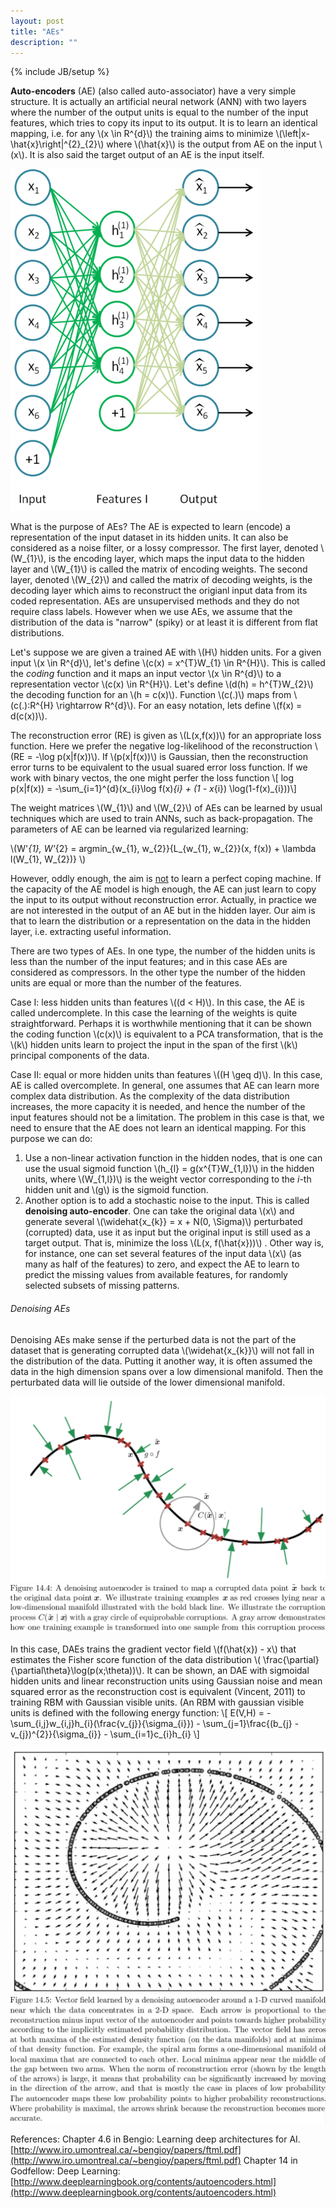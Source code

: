 ```yaml
---
layout: post
title: "AEs"
description: ""
---
```

{% include JB/setup %}

**Auto-encoders** (AE) (also called auto-associator) have a very simple structure. It is actually an artificial neural network (ANN) with two layers where the number of the output units is equal to the number of the input features, which tries to copy its input to its output. It is to learn an identical mapping, i.e. for any \\(x \in R^{d}\\) the training aims to minimize \\(\left\|x-\hat{x}\right\|^{2}_{2}\\) where \\(\hat{x}\\) is the output from AE on the input \\(x\\). It is also said the target output of an AE is the input itself. 

![ae1](./images/ae1.png)

What is the purpose of AEs? The AE is expected to learn (encode) a representation of the input dataset in its hidden units. It can also be considered as a noise filter, or a lossy compressor. The first layer, denoted \\(W_{1}\\), is the encoding layer, which maps the input data to the hidden layer and \\(W_{1}\\)  is called the matrix of encoding weights. The second layer, denoted \\(W_{2}\\) and called the matrix of decoding weights, is the decoding layer which aims to reconstruct the origianl input data from its coded representation. AEs are unsupervised methods and they do not require class labels. However when we use AEs, we assume that the distribution of the data is "narrow" (spiky) or at least it is different from flat distributions.

Let's suppose we are given a trained AE with \\(H\\) hidden units. For a given input \\(x \in R^{d}\\), let's define \\(c(x) = x^{T}W_{1} \in R^{H}\\). This is called the *coding* function and it maps an input vector \\(x \in R^{d}\\) to a representation vector \\(c(x) \in R^{H}\\). Let's define \\(d(h) = h^{T}W_{2}\\) the decoding function for an \\(h = c(x)\\). Function \\(c(.)\\) maps from \\(c(.):R^{H} \rightarrow R^{d}\\). For an easy notation, lets define \\(f(x) = d(c(x))\\).

The reconstruction error (RE) is given as \\(L(x,f(x))\\) for an appropriate loss function. Here we prefer the negative log-likelihood of the reconstruction \\(RE = -\log p(x|f(x))\\). If \\(p(x|f(x))\\) is Gaussian, then the reconstruction error turns to be equivalent to the usual suared error loss function. If we work with binary vectos, the one might perfer the loss function
\\[ log p(x|f(x)) = -\sum_{i=1}^{d}(x_{i}\log f(x)_{i} + (1 - x_{i}) \log(1-f(x)_{i}))\\]

The weight matrices \\(W_{1}\\) and \\(W_{2}\\) of AEs can be learned by usual techniques which are used to train ANNs, such as back-propagation. The parameters of AE can be learned via regularized learning:

\\(W'_{1}, W'_{2} = argmin_{w_{1}, w_{2}}\{L_{w_{1}, w_{2}}(x, f(x)) + \lambda l(W_{1}, W_{2})\} \\)

However, oddly enough, the aim is <span style="text-decoration: underline">not</span> to learn a perfect coping machine. If the capacity of the AE model is high enough, the AE can just learn to copy the input to its output without reconstruction error. Actually, in practice we are not interested in the output of an AE but in the hidden layer. Our aim is that to learn the distribution or a representation on the data in the hidden layer, i.e. extracting useful information.

There are two types of AEs. In one type, the number of the hidden units is less than the number of the input features; and in this case AEs are considered as compressors. In the other type the number of the hidden units are equal or more than the number of the features.

Case I: less hidden units than features \\((d < H)\\). In this case, the AE is called undercomplete. In this case the learning of the weights is quite straightforward. Perhaps it is worthwhile mentioning that it can be shown the coding function \\(c(x)\\)  is equivalent to a PCA transformation, that is the \\(k\\) hidden units learn to project the input in the span of the first \\(k\\) principal components of the data.

Case II: equal or more hidden units than features \\((H \geq d)\\). In this case, AE is called overcomplete. In general, one assumes that AE can learn more complex data distribution. As the complexity of the data distribution increases, the more capacity it is needed, and hence the number of the input features should not be a limitation. 
The problem in this case is that, we need to ensure that the AE does not learn an identical mapping. For this purpose we can do:

1. Use a non-linear activation function in the hidden nodes, that is one can use the usual sigmoid function \\(h_{l} = g(x^{T}W_{1,l})\\) in the hidden units, where \\(W_{1,l})\\) is the weight vector corresponding to the *i*-th hidden unit and \\(g\\) is the sigmoid function.
2. Another option is to add a stochastic noise to the input. This is called **denoising auto-encoder**. One can take the original data \\(x\\) and generate several \\(\widehat{x_{k}} = x + N(0, \Sigma)\\) perturbated (corrupted) data, use it as input but the original input is still used as a target output. That is, minimize the loss \\(L(x, f(\hat{x}))\\) . Other way is, for instance, one can set several features of the input data \\(x\\) (as many as half of the features) to zero, and expect the AE to learn to predict the missing values from available features, for randomly selected subsets of missing patterns. 


###### Denoising AEs
Denoising AEs make sense if the perturbed data is not the part of the dataset that is generating corrupted data \\(\widehat{x_{k}}\\) will not fall in the distribution of the data. Putting it another way, it is often assumed the data in the high dimension spans over a low dimensional manifold. Then the perturbated data will lie outside of the lower dimensional manifold.

![ae2](./images/ae2.png)
![ae3](./images/ae3.png)

In this case, DAEs trains the gradient vector field \\(f(\hat{x}) - x\\) that estimates the Fisher score function of the data distribution \\( \frac{\partial}{\partial\theta}\log(p(x;\theta))\\). It can be shown, an DAE with sigmoidal hidden units and linear reconstruction units using Gaussian noise and mean squared error as the reconstruction cost is equivalent (Vincent, 2011) to training RBM with Gaussian visible units. (An RBM with gaussian visible units is defined with the following energy function:
\\[ E(V,H) = -\sum_{i,j}w_{i,j}h_{i}(\frac{v_{j}}{\sigma_{i}}) - \sum_{j=1}\frac{(b_{j} - v_{j})^{2}}{\sigma_{i}} - \sum_{i=1}c_{i}h_{i} \\]

![ae4](./images/ae4.png)
![ae5](./images/ae5.png)

References:
Chapter 4.6 in Bengio: Learning deep architectures for AI. [http://www.iro.umontreal.ca/~bengioy/papers/ftml.pdf](http://www.iro.umontreal.ca/~bengioy/papers/ftml.pdf)
Chapter 14 in Godfellow: Deep Learning: [http://www.deeplearningbook.org/contents/autoencoders.html](http://www.deeplearningbook.org/contents/autoencoders.html)